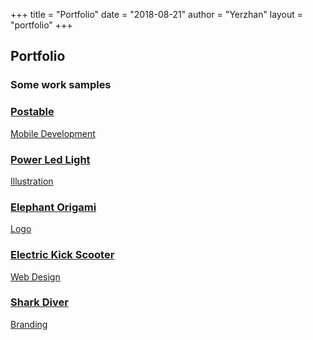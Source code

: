+++
title = "Portfolio"
date = "2018-08-21"
author = "Yerzhan"
layout = "portfolio"
+++

<div class="row top-line animate-box">
	<div class="col-md-6 col-md-offset-3 col-md-push-2 text-left fh5co-heading">
		<h2>Portfolio</h2>
		<h3>Some work samples</h3>
	</div>
</div>
<div class="row">
	<div class="col-md-4 text-center animate-box">
		<a class="work" href="portfolio_detail.html">
			<div class="work-grid" style="background-image:url(../img/postable.jpg);">
				<div class="inner">
					<div class="desc">
						<h3>Postable</h3>
						<span class="cat">Mobile Development</span>
					</div>
				</div>
			</div>
		</a>
	</div>
	<div class="col-md-4 text-center animate-box">
		<a class="work" href="portfolio_detail.html">
			<div class="work-grid" style="background-image:url(../img/postable.jpg);">
				<div class="inner">
					<div class="desc">
						<h3>Power Led Light</h3>
						<span class="cat">Illustration</span>
					</div>
				</div>
			</div>
		</a>
	</div>
	<div class="col-md-4 text-center animate-box">
		<a class="work" href="portfolio_detail.html">
			<div class="work-grid" style="background-image:url(../img/postable.jpg);">
				<div class="inner">
					<div class="desc">
						<h3>Elephant Origami</h3>
						<span class="cat">Logo</span>
					</div>
				</div>
			</div>
		</a>
	</div>
	<div class="col-md-4 text-center animate-box">
		<a class="work" href="portfolio_detail.html">
			<div class="work-grid" style="background-image:url(../img/postable.jpg);">
				<div class="inner">
					<div class="desc">
						<h3>Electric Kick Scooter</h3>
						<span class="cat">Web Design</span>
					</div>
				</div>
			</div>
		</a>
	</div>
	<div class="col-md-4 text-center animate-box">
		<a class="work" href="portfolio_detail.html">
			<div class="work-grid" style="background-image:url(../img/postable.jpg);">
				<div class="inner">
					<div class="desc">
						<h3>Shark Diver</h3>
						<span class="cat">Branding</span>
					</div>
				</div>
			</div>
		</a>
	</div>
</div>